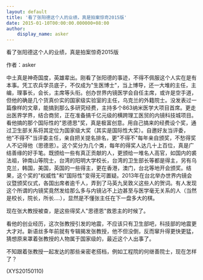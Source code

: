 ```yaml
---
layout: default
title: '看了张阳德这个人的业绩，真是拍案惊奇2015版'
date: 2015-01-10T00:00:00.000000+08:00
author:
    display_name: asker
---
```


看了张阳德这个人的业绩，真是拍案惊奇2015版

作者：asker

中土真是神奇国度，英雄辈出。刚看了张阳德的事迹，不得不佩服这个人实在是有本事。凭工农兵学员底子，不仅成为"生医博士"，当上博导，还一大堆的主任，主编，理事长，会长，主席等头衔。创办世界内镜医学会自任主席，或许是空手道，但他的确是几个货真价实的国家级实验室的主任，乌克兰的外籍院士。没发表过一篇像样的文章，能搞到那么多研究经费，主持多个863纳米医学大项目首席。更走出医界学界，结合商贸，正在准备搞千亿元级的横跨理工医贸的内镜科技城项目。看他搞的那个国际性的"恩德思"奖，真是极富创意。用自己搞来的经费设个奖，通过卫生部关系将其定位为国家级大奖（其实是国际性大奖）。自邀好友当评委，他"不得不"当评委主任，亲自把关提名排名，更"不得不"每年亲自颁奖，不愁得奖人不记得他（思德恩）。这个奖分为几个类，每年的得奖人达几十上百位，真是广结善缘的好手笔。既颁给一些有真正贡献的人，更颁给一堆名人高官，如国内的裘法祖，钟南山等院士，台湾的阳明大学校长，台湾的卫生部长等都是得主，另有乌克兰，韩国，美国，英国的一些得主，更在香港，澳门，台北等地开会颁奖。结果，这个奖的"权威性"和"国际性"变得无可置疑。2013年在台北举办世界内镜会议暨颁奖仪式，各国出席者逾千人，弄到了马英九吴敦义这些人的贺词。有人发现这个所谓的内镜奖竟然发给那么多与内镜沾不上边甚至与医学毫无关系的人（当然是校长，院长，所长....），显然是不懂张主任在下一盘多大的棋。

现在张大教授被查，是这些得奖人"思德恩"救恩主的时候了。

看他的创业经历，这次张教授引发的地震，不应该只有卫生部吧，科技部的地震更大才对。新语丝多年前就有专辑揭发张教授，他不但没倒，反而窜升得更快更猛，猜想原来罩着张教授的人物属于国家级的，最近这个人出事了。

不知跟着张教授一起发达的那些亲密老搭档，例如工程院的何继善院士，现在怎样了？

(XYS20150110)

